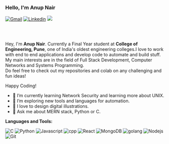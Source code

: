 ### Hello, I'm Anup Nair 

[![Gmail](https://img.shields.io/badge/Gmail-BB001B?style=for-the-badge&logo=gmail&logoColor=white)](mailto:nair.anup09@gmail.com)
[![Linkedin](https://img.shields.io/badge/LinkedIn-0e76a8?style=for-the-badge&logo=linkedin&logoColor=white)](https://www.linkedin.com/in/anupn08/)
[![](https://img.shields.io/badge/Twitter-1DA1F2?style=for-the-badge&logo=twitter&logoColor=white)](https://twitter.com/AnupN08)

<br />
<br />

Hey, I'm **Anup Nair**. Currently a Final Year student at <b>College of Engineering, Pune</b>, one of India's oldest engineering colleges.I love to work with end to end applications and develop code to automate and build stuff. My main interests are in the field of Full Stack Development, Computer Networks and Systems Programming.  
Do feel free to check out my repositories and colab on any challenging and fun ideas!

Happy Coding!

- 🔭 I’m currently learning Network Security and learning more about UNIX.
- 🌱 I’m exploring new tools and languages for automation.
- 🔭 I love to design digital illustrations. 
- 💬 Ask me about MERN stack, Python or C.


**Languages and Tools:**  
<p>
  <img alt="C" src="https://img.shields.io/badge/C-00599C?style=for-the-badge&logo=c&logoColor=white"/>
<img alt="Python" src="https://img.shields.io/badge/Python-3776AB?style=for-the-badge&logo=python&logoColor=white"/>
  <img alt="Javascript" src="https://img.shields.io/badge/JavaScript-F7DF1E?style=for-the-badge&logo=javascript&logoColor=black"/>
  <img alt = "cpp" src="https://img.shields.io/badge/C++-cyan?style=for-the-badge&logo=c%2B%2B&logoColor=white">
  <img alt="React" src="https://img.shields.io/badge/React-20232A?style=for-the-badge&logo=react&logoColor=61DAFB" />
    <img alt="MongoDB" src="https://img.shields.io/badge/MongoDB-4EA94B?style=for-the-badge&logo=mongodb&logoColor=white" />
    <img alt="golang" src="https://img.shields.io/badge/Go-blue?style=for-the-badge&logo=go&logoColor=white">
  <img alt="Nodejs" src="https://img.shields.io/badge/Node.js-43853D?style=for-the-badge&logo=node.js&logoColor=white" />
  <img alt = "Git" src="https://img.shields.io/badge/git-black?style=for-the-badge&logo=git&logoColor=white">
</p>

